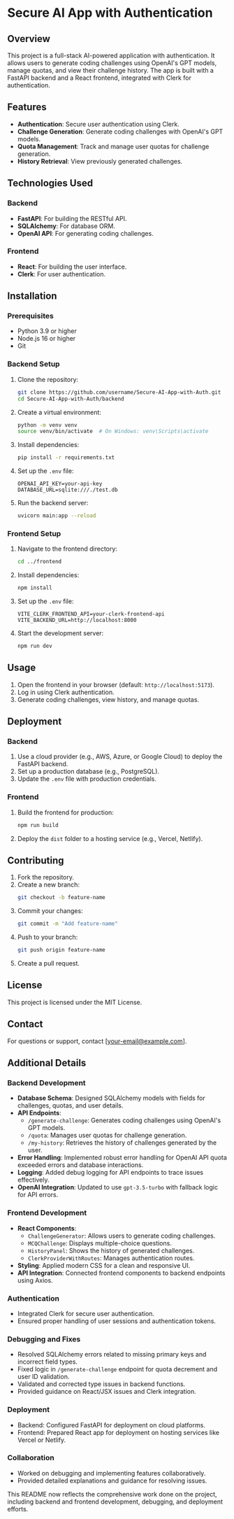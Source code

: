 # Secure AI App with Authentication

## Overview
This project is a full-stack AI-powered application with authentication. It allows users to generate coding challenges using OpenAI's GPT models, manage quotas, and view their challenge history. The app is built with a FastAPI backend and a React frontend, integrated with Clerk for authentication.

## Features
- **Authentication**: Secure user authentication using Clerk.
- **Challenge Generation**: Generate coding challenges with OpenAI's GPT models.
- **Quota Management**: Track and manage user quotas for challenge generation.
- **History Retrieval**: View previously generated challenges.

## Technologies Used
### Backend
- **FastAPI**: For building the RESTful API.
- **SQLAlchemy**: For database ORM.
- **OpenAI API**: For generating coding challenges.

### Frontend
- **React**: For building the user interface.
- **Clerk**: For user authentication.

## Installation

### Prerequisites
- Python 3.9 or higher
- Node.js 16 or higher
- Git

### Backend Setup
1. Clone the repository:
   ```bash
   git clone https://github.com/username/Secure-AI-App-with-Auth.git
   cd Secure-AI-App-with-Auth/backend
   ```
2. Create a virtual environment:
   ```bash
   python -m venv venv
   source venv/bin/activate  # On Windows: venv\Scripts\activate
   ```
3. Install dependencies:
   ```bash
   pip install -r requirements.txt
   ```
4. Set up the `.env` file:
   ```plaintext
   OPENAI_API_KEY=your-api-key
   DATABASE_URL=sqlite:///./test.db
   ```
5. Run the backend server:
   ```bash
   uvicorn main:app --reload
   ```

### Frontend Setup
1. Navigate to the frontend directory:
   ```bash
   cd ../frontend
   ```
2. Install dependencies:
   ```bash
   npm install
   ```
3. Set up the `.env` file:
   ```plaintext
   VITE_CLERK_FRONTEND_API=your-clerk-frontend-api
   VITE_BACKEND_URL=http://localhost:8000
   ```
4. Start the development server:
   ```bash
   npm run dev
   ```

## Usage
1. Open the frontend in your browser (default: `http://localhost:5173`).
2. Log in using Clerk authentication.
3. Generate coding challenges, view history, and manage quotas.

## Deployment
### Backend
1. Use a cloud provider (e.g., AWS, Azure, or Google Cloud) to deploy the FastAPI backend.
2. Set up a production database (e.g., PostgreSQL).
3. Update the `.env` file with production credentials.

### Frontend
1. Build the frontend for production:
   ```bash
   npm run build
   ```
2. Deploy the `dist` folder to a hosting service (e.g., Vercel, Netlify).

## Contributing
1. Fork the repository.
2. Create a new branch:
   ```bash
   git checkout -b feature-name
   ```
3. Commit your changes:
   ```bash
   git commit -m "Add feature-name"
   ```
4. Push to your branch:
   ```bash
   git push origin feature-name
   ```
5. Create a pull request.

## License
This project is licensed under the MIT License.

## Contact
For questions or support, contact [your-email@example.com].

## Additional Details

### Backend Development
- **Database Schema**: Designed SQLAlchemy models with fields for challenges, quotas, and user details.
- **API Endpoints**:
  - `/generate-challenge`: Generates coding challenges using OpenAI's GPT models.
  - `/quota`: Manages user quotas for challenge generation.
  - `/my-history`: Retrieves the history of challenges generated by the user.
- **Error Handling**: Implemented robust error handling for OpenAI API quota exceeded errors and database interactions.
- **Logging**: Added debug logging for API endpoints to trace issues effectively.
- **OpenAI Integration**: Updated to use `gpt-3.5-turbo` with fallback logic for API errors.

### Frontend Development
- **React Components**:
  - `ChallengeGenerator`: Allows users to generate coding challenges.
  - `MCQChallenge`: Displays multiple-choice questions.
  - `HistoryPanel`: Shows the history of generated challenges.
  - `ClerkProviderWithRoutes`: Manages authentication routes.
- **Styling**: Applied modern CSS for a clean and responsive UI.
- **API Integration**: Connected frontend components to backend endpoints using Axios.

### Authentication
- Integrated Clerk for secure user authentication.
- Ensured proper handling of user sessions and authentication tokens.

### Debugging and Fixes
- Resolved SQLAlchemy errors related to missing primary keys and incorrect field types.
- Fixed logic in `/generate-challenge` endpoint for quota decrement and user ID validation.
- Validated and corrected type issues in backend functions.
- Provided guidance on React/JSX issues and Clerk integration.

### Deployment
- Backend: Configured FastAPI for deployment on cloud platforms.
- Frontend: Prepared React app for deployment on hosting services like Vercel or Netlify.

### Collaboration
- Worked on debugging and implementing features collaboratively.
- Provided detailed explanations and guidance for resolving issues.

This README now reflects the comprehensive work done on the project, including backend and frontend development, debugging, and deployment efforts.